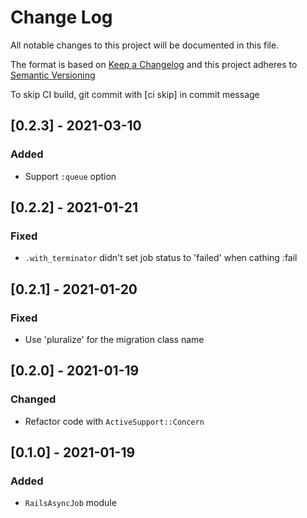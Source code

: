 # Change Log
All notable changes to this project will be documented in this file.

The format is based on [Keep a Changelog](http://keepachangelog.com/)
and this project adheres to [Semantic Versioning](http://semver.org/)

To skip CI build, git commit with [ci skip] in commit message

## [0.2.3] - 2021-03-10
### Added
- Support `:queue` option

## [0.2.2] - 2021-01-21
### Fixed
- `.with_terminator` didn't set job status to 'failed' when cathing :fail

## [0.2.1] - 2021-01-20
### Fixed
- Use 'pluralize' for the migration class name

## [0.2.0] - 2021-01-19
### Changed
- Refactor code with `ActiveSupport::Concern`

## [0.1.0] - 2021-01-19
### Added
- `RailsAsyncJob` module
